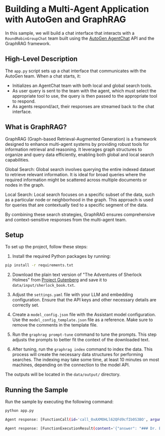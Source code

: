# Building a Multi-Agent Application with AutoGen and GraphRAG

In this sample, we will build a chat interface that interacts with a `RoundRobinGroupChat` team built using the [AutoGen AgentChat](https://microsoft.github.io/autogen/dev/user-guide/agentchat-user-guide/index.html) API and the GraphRAG framework.


## High-Level Description

The `app.py` script sets up a chat interface that communicates with the AutoGen team. When a chat starts, it:

- Initializes an AgentChat team with both local and global search tools.
- As user query is sent to the team with the agent, which must select the appropriate tool to use, the query is then passed to the appropriate tool to respond.
- As agents respond/act, their responses are streamed back to the chat interface.

## What is GraphRAG?

GraphRAG (Graph-based Retrieval-Augmented Generation) is a framework designed to enhance multi-agent systems by providing robust tools for information retrieval and reasoning. It leverages graph structures to organize and query data efficiently, enabling both global and local search capabilities.

Global Search: Global search involves querying the entire indexed dataset to retrieve relevant information. It is ideal for broad queries where the required information might be scattered across multiple documents or nodes in the graph.

Local Search: Local search focuses on a specific subset of the data, such as a particular node or neighborhood in the graph. This approach is used for queries that are contextually tied to a specific segment of the data.

By combining these search strategies, GraphRAG ensures comprehensive and context-sensitive responses from the multi-agent team.


## Setup

To set up the project, follow these steps:

1. Install the required Python packages by running:

```bash
pip install -r requirements.txt
```

2. Download the plain text version of "The Adventures of Sherlock Holmes" from [Project Gutenberg](https://www.gutenberg.org/ebooks/1661) and save it to `data/input/sherlock_book.txt`.

3. Adjust the `settings.yaml` file with your LLM and embedding configuration. Ensure that the API keys and other necessary details are correctly set.

4. Create a `model_config.json` file with the Assistant model configuration. Use the `model_config_template.json` file as a reference. Make sure to remove the comments in the template file. 

5. Run the `graphrag prompt-tune` command to tune the prompts. This step adjusts the prompts to better fit the context of the downloaded text.

6. After tuning, run the `graphrag index` command to index the data. This process will create the necessary data structures for performing searches. The indexing may take some time, at least 10 minutes on most machines, depending on the connection to the model API.

The outputs will be located in the `data/output/` directory.

## Running the Sample

Run the sample by executing the following command:

```bash
python app.py

Agent response: [FunctionCall(id='call_0xAXMOHLl62QFd9cfIb0S3BO', arguments='{"query":"station-master Dr. Becher"}', name='local_search_tool')]

Agent response: [FunctionExecutionResult(content='{"answer": "### Dr. Becher and the Station-Master\\n\\nDr. Becher is an Englishman who owns a house that caught fire, and he has a foreign patient staying with him [Data: Entities (489)]. The fire at Dr. Becher\'s house was a significant event, as it was described as a great widespread whitewashed building spouting fire at every chink and window, with fire-engines striving to control the blaze [Data: Sources (91); Entities (491)]. The station-master provided information about the fire, confirming that it broke out during the night and worsened, leading to the entire place being in a blaze [Data: Sources (91)].\\n\\nThe station-master also clarified a misunderstanding about Dr. Becher\'s nationality, stating that Dr. Becher is an Englishman, contrary to the engineer\'s assumption that he might be a German. The station-master humorously noted that Dr. Becher is well-fed, unlike his foreign patient, who could benefit from some good Berkshire beef [Data: Sources (91)].\\n\\n### The Fire Incident\\n\\nThe fire at Dr. Becher\'s house was linked to a larger criminal investigation involving a gang of coiners. The fire was inadvertently started by an oil-lamp that was crushed in a press, which was part of the machinery used by the gang. This incident was a turning point in the investigation, as it led to the discovery of the gang\'s operations, although the criminals managed to escape [Data: Sources (91)].\\n\\nThe fire-engines present at the scene were unable to prevent the destruction of the house, and the firemen were perturbed by the strange arrangements they found within the building. Despite their efforts, the house was reduced to ruins, with only some twisted cylinders and iron piping remaining [Data: Sources (91); Entities (491)].\\n\\nIn summary, Dr. Becher\'s house fire was a pivotal event in the investigation of a criminal gang, with the station-master providing key information about the incident and Dr. Becher\'s identity. The fire not only highlighted the dangers associated with the gang\'s activities but also underscored the challenges faced by law enforcement in apprehending the criminals."}', call_id='call_0xAXMOHLl62QFd9cfIb0S3BO')]
```
